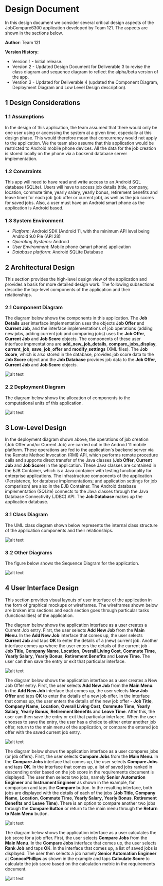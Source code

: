 # Design Document

In this design document we consider several critical design aspects of the JobCompare6300 application developed by Team 121. The aspects are shown in the sections below.

**Author**: Team 121

**Version History**:

- Version 1 - Initial release.
- Version 2 - Updated Design Document for Deliverable 3 to revise the class diagram and sequence diagram to reflect the alpha/beta version of the app.
- Version 3 - Updated for Deliverable 4 (updated the Component Diagram, Deployment Diagram and Low Level Design description).

## 1 Design Considerations

### 1.1 Assumptions

In the design of this application, the team assumed that there would only be one user using or accessing the system at a given time, especially at this design phase. This would therefore mean that concurrency would not apply to the application. We the team also assume that this application would be restricted to Android mobile phone devices. All the data for the job creation is stored locally on the phone via a backend database server implementation.

### 1.2 Constraints

This app will need to have read and write access to an Android SQL database (SQLite). Users will have to access job details (title, company, location, commute time, yearly salary, yearly bonus, retirement benefits and leave time) for each job (job offer or current job), as well as the job scores for saved jobs. Also, a user must have an Android smart phone as the application is Android based.

### 1.3 System Environment

* _Platform_: Android SDK (Android 11, with the minimum API level being Android 9.0 Pie (API 28)
* _Operating Systems_: Android
* _User Environment_: Mobile phone (smart phone) application
* _Database platform_: Android SQLite Database 

## 2 Architectural Design

This section provides the high-level design view of the application and provides a basis for more detailed design work. The following subsections describe the top-level components of the application and their relationships.

### 2.1 Component Diagram

The diagram below shows the components in this application. The **Job Details** user interface implementation uses the objects **Job Offer** and **Current Job**, and the interface implementations of job operations (adding new jobs, adding current job and comparing jobs) uses the **Job Offer**, **Current Job** and **Job Score** objects. The components of these user interface impmentations are **add_new_job_details**, **compare_jobs_display**, **current_job**, **save_job_offer** and **modify_settings** (XML files). The **Job Score**, which is also stored in the database, provides job score data to the **Job Score** object and the **Job Database** provides job data to the **Job Offer**, **Current Job** and **Job Score** objects.

![alt text](Team-121-Component-Diagram.png "Team 121 Component Diagram")  

### 2.2 Deployment Diagram

The diagram below shows the allocation of components to the computational units of this application.

![alt text](Team-121-Deployment-Diagram.png "Team 121 Deployment Diagram")

## 3 Low-Level Design

In the deployment diagram shown above, the operations of job creation (Job Offer and/or Current Job) are carried out in the Android 11 mobile platform. These operations are fed to the application's backend server via the Remote Method Invocation (RMI) API, which performs remote procedure calls and supports direct transfer of the Java classes (**Job Offer**, **Current Job** and **Job Score**) in the application. These Java classes are contained in the EJB Container, which is a Java container with testing functionality for enterprise applications. The infrastructure components of the application (Persistence, for database implementations; and application settings for job comparison) are also in the EJB Container. The Android database implementation (SQLite) connects to the Java classes through the Java Database Connectivity (JDBC) API. The **Job Database** makes up the application database.   

### 3.1 Class Diagram

The UML class diagram shown below represents the internal class structure of the application components and their relationships.

![alt text](Team-121-UML-Class.png "Team 121 UML Class Diagram")

### 3.2 Other Diagrams

The figure below shows the Sequence Diagram for the application.

![alt text](Team-121-Sequence-Diagram.png "Team 121 Sequence Diagram")

## 4 User Interface Design
This section provides visual layouts of user interface of the application in the form of graphical mockups or wireframes. The wireframes shown below are broken into sections and each section goes through particular tasks (functionalities) of the application.

The diagram below shows the application interface as a user creates a Current Job entry. First, the user selects **Add New Job** from the **Main Menu**. In the **Add New Job** interface that comes up, the user selects **Current Job** and taps **OK** to enter the details of a (new) current job. Another interface comes up where the user enters the details of the current job - **Job Title**, **Company Name**, **Location**, **Overall Living Cost**, **Commute Time**, **Yearly Salary**, **Yearly Bonus**, **Retirement Benefits** and **Leave Time**. The user can then save the entry or exit that particular interface.

![alt text](Team-Add-Current-Job.png "Add Current Job")


The diagram below shows the application interface as a user creates a New Job Offer entry. First, the user selects **Add New Job** from the **Main Menu**. In the **Add New Job** interface that comes up, the user selects **New Job Offer** and taps **OK** to enter the details of a new job offer. In the interface that comes up, the user enters the details of the new job offer - **Job Title**, **Company Name**, **Location**, **Overall Living Cost**, **Commute Time**, **Yearly Salary**, **Yearly Bonus**, **Retirement Benefits** and **Leave Time**. After this, the user can then save the entry or exit that particular interface. When the user chooses to save the entry, the user has a choice to either enter another job offer, return to the main menu of the application, or compare the entered job offer with the saved current job entry.

![alt text](Team-121-Add-New-Job-Offer.png "Add New Job Offer")


The diagram below shows the application interface as a user compares jobs (or job offers). First, the user selects **Compare Jobs** from the **Main Menu**. In the **Compare Jobs** interface that comes up, the user selects **Compare Jobs** and taps **OK**. In the interface that comes up, a list of saved jobs ranked in descending order based on the job score in the requirements document is displayed. The user then selects two jobs, namely **Senior Automation Engineer** and **Instrument Engineer** as shown in the example, for comparison and taps the **Compare** button. In the resulting interface, both jobs are displayed with the details of each of the jobs (**Job Title**, **Company Name**, **Location**, **Commute Time**, **Yearly Salary**, **Yearly Bonus**, **Retirement Benefits** and **Leave Time**). There is an option to compare another two jobs through the **Compare Button** or return to the main menu through the **Return to Main Menu** button.

![alt text](Team-121-Compare-Jobs.png "Compare Jobs")


The diagram below shows the application interface as a user calculates the job score for a job offer. First, the user selects **Compare Jobs** from the **Main Menu**. In the **Compare Jobs** interface that comes up, the user selects **Rank Job** and taps **OK**. In the interface that comes up, a list of saved jobs is displayed. The user then selects a job namely **Senior Automation Engineer** at **ConocoPhillips** as shown in the example and taps **Calculate Score** to calculate the job score based on the calculation metric in the requirements document.

![alt text](Team-121-Rank-Job.png "Rank Job")
